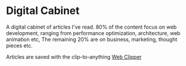 # Digital Cabinet

A digital cabinet of articles I've read. 80% of the content focus on web development, ranging from performance optimization, architecture, web animation etc, The remaining 20% are on business, marketing, thought pieces etc.

Articles are saved with the clip-to-anything [Web Clipper](https://github.com/webclipper/web-clipper)
